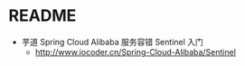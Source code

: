 # README

- 芋道 Spring Cloud Alibaba 服务容错 Sentinel 入门
    - <http://www.iocoder.cn/Spring-Cloud-Alibaba/Sentinel>
